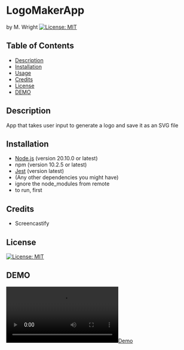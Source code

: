 # LogoMakerApp
by M. Wright 
 [![License: MIT](https://img.shields.io/badge/License-MIT-yellow.svg)](https://opensource.org/licenses/MIT)



 ## Table of Contents 
- [Description](#Description)
- [Installation](#Installation)
- [Usage](#Usage)
- [Credits](#Credits)
- [License](#License)
- [DEMO](#DEMO)
 
 
## Description 
App that takes user input to generate a logo and save it as an SVG file

## Installation
- [Node.js](https://nodejs.org/) (version 20.10.0 or latest)
- npm (version 10.2.5 or latest)
- [Jest](https://jestjs.io/) (version latest)
- (Any other dependencies you might have)
- ignore the node_modules from remote
- to run, first 

## Credits
- Screencastify 

## License
[![License: MIT](https://img.shields.io/badge/License-MIT-yellow.svg)](https://opensource.org/licenses/MIT)


## DEMO
[![Demo](https://github.com/Mwrightvet/LogoMakerApp/blob/main/demo/Untitled_%20Feb%205%2C%202024%209_37%20PM.webm)](https://github.com/Mwrightvet/LogoMakerApp/blob/main/demo/Untitled_%20Feb%205%2C%202024%209_37%20PM.webm)


 
